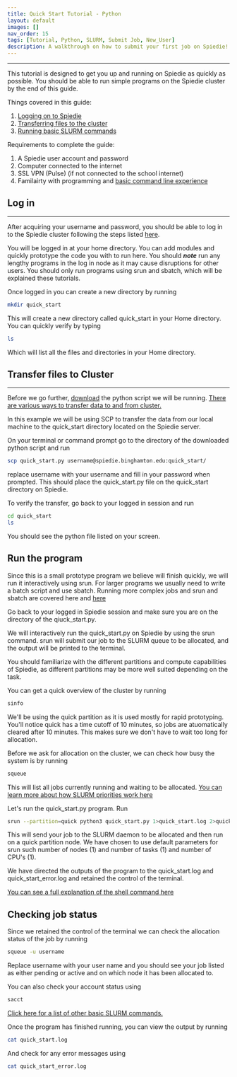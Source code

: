 ```yaml
---
title: Quick Start Tutorial - Python
layout: default
images: []
nav_order: 15
tags: [Tutorial, Python, SLURM, Submit Job, New_User]
description: A walkthrough on how to submit your first job on Spiedie!
---
```


***

This tutorial is designed to get you up and running on Spiedie as quickly as possible. You should be able to run simple programs on the Spiedie cluster by the end of this guide. 

Things covered in this guide:

1. [Logging on to Spiedie](../docs/login.html)
2. [Transferring files to the cluster](../docs/data_transfer.html)
3. [Running basic SLURM commands](../docs/basic_slurm_commands.html)  

Requirements to complete the guide:
1. A Spiedie user account and password
2. Computer connected to the internet 
3. SSL VPN (Pulse) (if not connected to the school internet)
4. Familairty with programming and <a href="https://www.codecademy.com/articles/command-line-commands">basic command line experience</a>

## Log in
***

After acquiring your username and password, you should be able to log in to the Spiedie cluster following the steps listed [here](../docs/login.html). 


You will be logged in at your home directory. You can add modules and quickly prototype the code you with to run here. You should ***note*** run any lengthy programs in the log in node as it may cause disruptions for other users. You should only run programs using srun and sbatch, which will be explained these tutorials. 

Once logged in you can create a new directory by running 

``` bash
mkdir quick_start
```

This will create a new directory called quick_start in your Home directory. You can quickly verify by typing 

``` bash
ls 
``` 
Which will list all the files and directories in your Home directory. 

## Transfer files to Cluster 

***

Before we go further, [download](code/quick_start.py) the python script we will be running. [There are various ways to transfer data to and from cluster.](data_transfer.html)

In this example we will be using SCP to transfer the data from our local machine to the quick_start directory located on the Spiedie server. 

On your terminal or command prompt go to the directory of the downloaded python script and run 

``` bash 
scp quick_start.py username@spiedie.binghamton.edu:quick_start/
```
replace username with your username and fill in your password when prompted. This should place the quick_start.py file on the quick_start directory on Spiedie.

To verify the transfer, go back to your logged in session and run 

``` bash
cd quick_start
ls 
```
You should see the python file listed on your screen. 


## Run the program 

Since this is a small prototype program we believe will finish quickly, we will run it interactively using srun. For larger programs we usually need to write a batch script and use sbatch. Running more complex jobs and srun and sbatch are covered here and [here](../docs/submitting_jobs.md)

Go back to your logged in Spiedie session and make sure you are on the directory of the qiuck_start.py. 

We will interactively run the quick_start.py on Spiedie by using the srun command. srun will submit our job to the SLURM queue to be allocated, and the output will be printed to the terminal. 

You should familiarize with the different partitions and compute capabilities of Spiedie, as different partitions may be more well suited depending on the task. 

You can get a quick overview of the cluster by running 

``` bash
sinfo
```
We'll be using the quick partition as it is used mostly for rapid prototyping. You'll notice quick has a time cutoff of 10 minutes, so jobs are atuomatically cleared after 10 minutes. This makes sure we don't have to wait too long for allocation. 

Before we ask for allocation on the cluster, we can check how busy the system is by running 

``` bash 
squeue
```

This will list all jobs currently running and waiting to be allocated. 
<a href="http://www.ceci-hpc.be/slurm_prio.html" target="_blank">You can learn more about how SLURM priorities work here</a>


Let's run the quick_start.py program. Run 

``` bash 
srun --partition=quick python3 quick_start.py 1>quick_start.log 2>quick_start_error.log &
```

This will send your job to the SLURM daemon to be allocated and then run on a quick partition node. We have chosen to use default parameters for srun such number of nodes (1) and number of tasks (1) and number of CPU's (1). 

We have directed the outputs of the program to the quick_start.log and quick_start_error.log and retained the control of the terminal. 

<a href="https://explainshell.com/explain?cmd=srun+--partition%3Dquick+python3+quick_start.py+1%3Equick_start.log+2%3Equick_start_error.log+%26" target="_blank">You can see a full explanation of the shell command here</a>



## Checking job status

Since we retained the control of the terminal we can check the allocation status of the job by running 

``` bash 
squeue -u username
```

Replace username with your user name and you should see your job listed as either pending or active and on which node it has been allocated to. 

You can also check your account status using 

``` bash 
sacct 
```
[Click here for a list of other basic SLURM commands.](basic_slurm_commands.html) 

Once the program has finished running, you can view the  output by running 

``` bash 
cat quick_start.log
```

And check for any error messages using 

``` bash 
cat quick_start_error.log 
```



